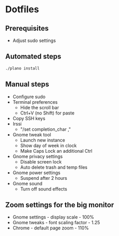 # Dotfiles

## Prerequisites

 - Adjust sudo settings

## Automated steps

~~~ bash
./plano install
~~~

## Manual steps

 - Configure sudo
 - Terminal preferences
   - Hide the scroll bar
   - Ctrl+V (no Shift) for paste
 - Copy SSH keys
 - Irssi
   - "/set completion_char ,"
 - Gnome tweak tool
   - Launch new instance
   - Show day of week in clock
   - Make Caps Lock an additional Ctrl
 - Gnome privacy settings
   - Disable screen lock
   - Auto delete trash and temp files
 - Gnome power settings
   - Suspend after 2 hours
 - Gnome sound
   - Turn off sound effects

## Zoom settings for the big monitor

 - Gnome settings - display scale - 100%
 - Gnome tweaks - font scaling factor - 1.25
 - Chrome - default page zoom - 110%
